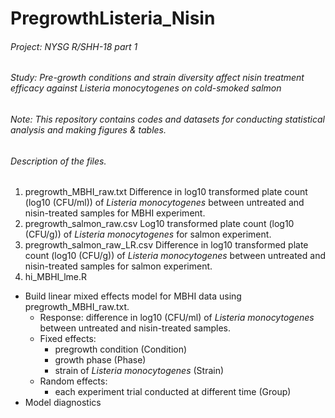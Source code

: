 # PregrowthListeria_Nisin
###### Project: NYSG R/SHH-18 part 1
###### Study: Pre-growth conditions and strain diversity affect nisin treatment efficacy against *Listeria monocytogenes* on cold-smoked salmon
###### Note: This repository contains codes and datasets for conducting statistical analysis and making figures & tables.

###### Description of the files.
1. pregrowth_MBHI_raw.txt
Difference in log10 transformed plate count (log10 (CFU/ml)) of *Listeria monocytogenes* between untreated and nisin-treated samples for MBHI experiment.
2. pregrowth_salmon_raw.csv
Log10 transformed plate count (log10 (CFU/g)) of *Listeria monocytogenes* for salmon experiment.
3. pregrowth_salmon_raw_LR.csv
Difference in log10 transformed plate count (log10 (CFU/g)) of *Listeria monocytogenes* between untreated and nisin-treated samples for salmon experiment.
4. hi_MBHI_lme.R
- Build linear mixed effects model for MBHI data using pregrowth_MBHI_raw.txt.
  - Response: difference in log10 (CFU/ml) of *Listeria monocytogenes* between untreated and nisin-treated samples.
  - Fixed effects:
    - pregrowth condition (Condition)
    - growth phase (Phase)
    - strain of *Listeria monocytogenes* (Strain)
  - Random effects:
    - each experiment trial conducted at different time (Group)
- Model diagnostics
